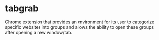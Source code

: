 # tabgrab
Chrome extension that provides an environment for its user to categorize specific websites into groups and allows the ability to open these groups after opening a new window/tab.
